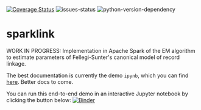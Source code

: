 [![Coverage Status](https://coveralls.io/repos/github/moj-analytical-services/sparklink/badge.svg?branch=dev)](https://coveralls.io/github/moj-analytical-services/sparklink?branch=dev)
![issues-status](https://img.shields.io/github/issues-raw/moj-analytical-services/sparklink)
![python-version-dependency](https://img.shields.io/badge/python-%3E%3D3.6-blue)


# sparklink
WORK IN PROGRESS:  Implementation in Apache Spark of the EM algorithm to estimate parameters of Fellegi-Sunter's canonical model of record linkage.


The best documentation is currently the demo `ipynb`, which you can find [here](https://github.com/moj-analytical-services/sparklink/blob/dev/simple_demo.ipynb).  Better docs to come.

You can run this end-to-end demo in an interactive Jupyter notebook by clicking the button below:
[![Binder](https://mybinder.org/badge.svg)](https://mybinder.org/v2/gh/moj-analytical-services/sparklink/dev)